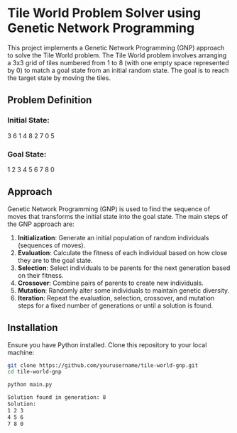 # Tile World Problem Solver using Genetic Network Programming

This project implements a Genetic Network Programming (GNP) approach to solve the Tile World problem. The Tile World problem involves arranging a 3x3 grid of tiles numbered from 1 to 8 (with one empty space represented by 0) to match a goal state from an initial random state. The goal is to reach the target state by moving the tiles.

## Problem Definition

### Initial State:
3 6 1
4 8 2
7 0 5

### Goal State:
1 2 3
4 5 6
7 8 0
## Approach

Genetic Network Programming (GNP) is used to find the sequence of moves that transforms the initial state into the goal state. The main steps of the GNP approach are:

1. **Initialization**: Generate an initial population of random individuals (sequences of moves).
2. **Evaluation**: Calculate the fitness of each individual based on how close they are to the goal state.
3. **Selection**: Select individuals to be parents for the next generation based on their fitness.
4. **Crossover**: Combine pairs of parents to create new individuals.
5. **Mutation**: Randomly alter some individuals to maintain genetic diversity.
6. **Iteration**: Repeat the evaluation, selection, crossover, and mutation steps for a fixed number of generations or until a solution is found.

## Installation

Ensure you have Python installed. Clone this repository to your local machine:

```bash
git clone https://github.com/yourusername/tile-world-gnp.git
cd tile-world-gnp

python main.py

Solution found in generation: 8
Solution:
1 2 3
4 5 6
7 8 0

